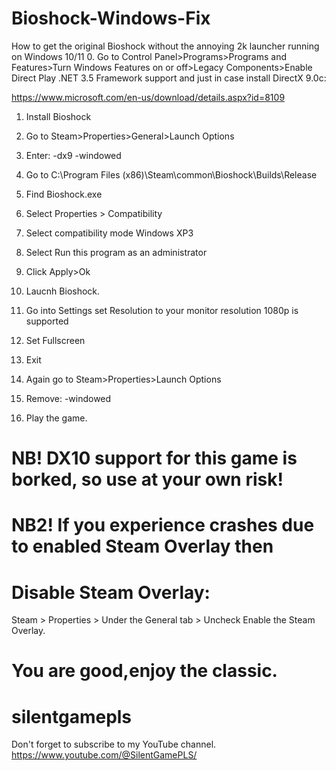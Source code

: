 # Bioshock-Windows-Fix
How to get the original Bioshock without the annoying 2k launcher running on Windows 10/11
0. Go to Control Panel>Programs>Programs and Features>Turn Windows Features on or off>Legacy Components>Enable Direct Play .NET 3.5 Framework support and just in case install DirectX 9.0c:

https://www.microsoft.com/en-us/download/details.aspx?id=8109

1. Install Bioshock

2. Go to Steam>Properties>General>Launch Options 

3. Enter: -dx9 -windowed 

4. Go to C:\Program Files (x86)\Steam\common\Bioshock\Builds\Release

5. Find Bioshock.exe

6. Select Properties > Compatibility

7. Select compatibility mode Windows XP3

8. Select Run this program as an administrator 

9. Click Apply>Ok

10. Laucnh Bioshock.

11. Go into Settings set Resolution to your monitor resolution 1080p is supported

12. Set Fullscreen

13. Exit 

14. Again go to Steam>Properties>Launch Options 

15. Remove: -windowed 

16. Play the game. 

# NB! DX10 support for this game is borked, so use at your own risk! 

# NB2! If you experience crashes due to enabled Steam Overlay then

# Disable Steam Overlay:
Steam > Properties > Under the General tab > Uncheck Enable the Steam Overlay.

# You are good,enjoy the classic.
# silentgamepls
Don't forget to subscribe to my YouTube channel.
https://www.youtube.com/@SilentGamePLS/

